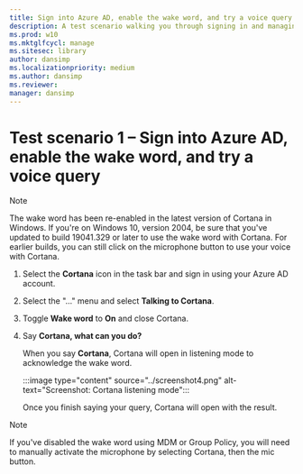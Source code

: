 ```yaml
---
title: Sign into Azure AD, enable the wake word, and try a voice query
description: A test scenario walking you through signing in and managing the notebook.
ms.prod: w10
ms.mktglfcycl: manage
ms.sitesec: library
author: dansimp
ms.localizationpriority: medium
ms.author: dansimp
ms.reviewer: 
manager: dansimp
---
```


# Test scenario 1 – Sign into Azure AD, enable the wake word, and try a voice query

>[!NOTE]
>The wake word has been re-enabled in the latest version of Cortana in Windows. If you're on Windows 10, version 2004, be sure that you've updated to build 19041.329 or later to use the wake word with Cortana. For earlier builds, you can still click on the microphone button to use your voice with Cortana.

1. Select the **Cortana** icon in the task bar and sign in using your Azure AD account.

2. Select the &quot;…&quot; menu and select **Talking to Cortana**.

3. Toggle **Wake word** to **On** and close Cortana.

4. Say **Cortana, what can you do?**

   When you say **Cortana**, Cortana will open in listening mode to acknowledge the wake word.

   :::image type="content" source="../screenshot4.png" alt-text="Screenshot: Cortana listening mode":::

   Once you finish saying your query, Cortana will open with the result.

>[!NOTE]
>If you've disabled the wake word using MDM or Group Policy, you will need to manually activate the microphone by selecting Cortana, then the mic button.
